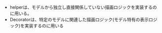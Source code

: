 - helperは、モデルから独立し直接関係していない描画ロジックを実装するのに用いる。
- Decoratorは、特定のモデルに関連した描画ロジック(モデル特有の表示ロジック)を実装するのに用いる
